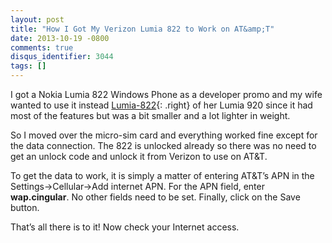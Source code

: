 ```yaml
---
layout: post
title: "How I Got My Verizon Lumia 822 to Work on AT&amp;T"
date: 2013-10-19 -0800
comments: true
disqus_identifier: 3044
tags: []
---
```

I got a Nokia Lumia 822 Windows Phone as a developer promo and my wife
wanted to use it instead
[Lumia-822](/images/blogs_webguild_com/WindowsLiveWriter/HowIGotMyVerizonLumia822toWorkonATT_8D4C/Lumia-822_thumb.jpg){: .right}
of her Lumia 920 since it had most of the features but was a bit smaller
and a lot lighter in weight.

So I moved over the micro-sim card and everything worked fine except for
the data connection. The 822 is unlocked already so there was no need to
get an unlock code and unlock it from Verizon to use on AT&T.

To get the data to work, it is simply a matter of entering AT&T’s APN in
the Settings-\>Cellular-\>Add internet APN. For the APN field, enter
**wap.cingular**. No other fields need to be set. Finally, click on the
Save button.

That’s all there is to it! Now check your Internet access.
